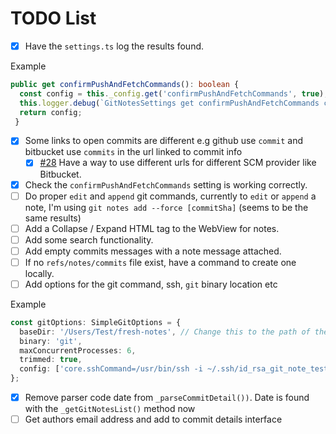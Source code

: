 # TODO List

- [x] Have the `settings.ts` log the results found.

Example

```typescript
public get confirmPushAndFetchCommands(): boolean {
  const config = this._config.get('confirmPushAndFetchCommands', true);
  this.logger.debug(`GitNotesSettings get confirmPushAndFetchCommands called returned: ${config}`);
  return config;
 }
```

- [x] Some links to open commits are different e.g github use `commit` and bitbucket use `commits` in the url linked to commit info
  - [x] [#28](https://github.com/jrosco/vscode-git-notes/pull/28) Have a way to use different urls for different SCM provider like Bitbucket.
- [x] Check the `confirmPushAndFetchCommands` setting is working correctly.
- [ ] Do proper `edit` and `append` git commands, currently to `edit` or `append` a note, I'm using `git notes add --force [commitSha]` (seems to be the same results)
- [ ] Add a Collapse / Expand HTML tag to the WebView for notes.
- [ ] Add some search functionality.
- [ ] Add empty commits messages with a note message attached.
- [ ] If no `refs/notes/commits` file exist, have a command to create one locally.
- [ ] Add options for the git command, ssh, `git` binary location etc

Example

```typescript
const gitOptions: SimpleGitOptions = {
  baseDir: '/Users/Test/fresh-notes', // Change this to the path of the directory where you want to initialize the repository
  binary: 'git',
  maxConcurrentProcesses: 6,
  trimmed: true,
  config: ['core.sshCommand=/usr/bin/ssh -i ~/.ssh/id_rsa_git_note_test'], // Change this to the path of your private SSH key
};
```

- [x] Remove parser code date from `_parseCommitDetail())`. Date is found with the `_getGitNotesList()` method now
- [ ] Get authors email address and add to commit details interface
